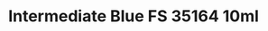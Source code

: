 ---
layout: product
title: "Intermediate Blue FS 35164 10ml"
price: "330" 
desc: "Acrylic Laquer 10mL"
img_path: "/assets/img/RC235.jpg"
brand: "AK "
available: false
special_offer: false
new: false
soon: false
cat: "020000"
subcat: "020200"
subsubcat: "020201"
sifra: "RC235"
popular: false
---